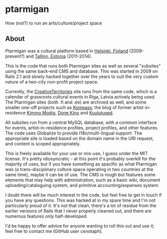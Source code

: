 ptarmigan
=========

How (not?) to run an arts/culture/project space

## About

Ptarmigan was a cultural platform based in [Helsinki, Finland](http://ptarmigan.fi) (2009-present?) and [Tallinn, Estonia](http://ptarmigan.ee) (2011-2014).

This is the code that runs both Ptarmigan sites as well as several "subsites" using the same back-end CMS and database. This was started in 2009 on Rails 2.1 and slowly hacked together over the years to suit the very custom nature of a two-city non-profit project space. 

Currently, the [CreativeTerritories](http://creativeterritories.lv) site runs from the same code, which is a calendar of grassroots cultural events in Riga, Latvia actively being used. The Ptarmigan sites (both .fi and .ee) are archived as well, and some smaller one-off projects such as [Kompass](http://kompass.ptarmigan.ee), the blog of former artist-in-residence [Kimmo Modig](http://kimmomodig.ptarmigan.ee),  [Done Kino](http://donekino.ptarmigan.ee) and [Kuulutused](http://kuulutused.ptarmigan.ee).

All subsites run from a central MySQL database, with a common interface for events, artist-in-residence profiles, project profiles, and other features. The code uses Globalize to provide I18n/multi-lingual support. The appropriate site is loaded based on the domain name in the URI request, and content is scoped appropriately.

This is freely available for your use or mis-use, I guess under the MIT license. It's pretty idiosyncratic - at this point it's probably overkill for the majority of uses, but if you have something as specific as what Ptarmigan was (a trans-disciplinary culture space operating in two countries at the same time), maybe it can be of use. The CMS is rough but features some elements that may help with administration, such as a basic wiki, document uploading/cataloguing system, and primitive accounting/expenses system.

I doubt there will be much interest in the code, but feel free to get in touch if you have any questions. This was hacked at in my spare time and I'm not particularly proud of it. It's not that clean, there's a lot of residue from the earlier versions of Rails that I never properly cleaned out, and there are numerous features only half-developed.

I'd be happy to offer advice for anyone wanting to roll this out and use it; feel free to contact me (GitHub user cenotaph).



